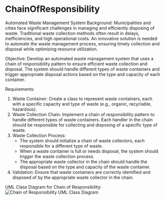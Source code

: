 # ChainOfResponsibility

Automated Waste Management System
Background: Municipalities and cities face significant challenges in managing and efficiently disposing of waste. Traditional waste collection methods often result in delays, inefficiencies, and high operational costs. An innovative solution is needed to automate the waste management process, ensuring timely collection and disposal while optimizing resource utilization.

Objective: Develop an automated waste management system that uses a chain of responsibility pattern to ensure efficient waste collection and disposal. The system should handle different types of waste containers and trigger appropriate disposal actions based on the type and capacity of each container.

Requirements:
1. Waste Container: Create a class to represent waste containers, each with a specific capacity and type of waste (e.g., organic, recyclable, hazardous).
2. Waste Collection Chain: Implement a chain of responsibility pattern to handle different types of waste containers. Each handler in the chain should be responsible for collecting and disposing of a specific type of waste.
3. Waste Collection Process:
    -   The system should initialize a chain of waste collectors, each responsible for a different type of waste.
    -   When a waste container is full or needs disposal, the system should trigger the waste collection process.
    -   The appropriate waste collector in the chain should handle the disposal based on the type and capacity of the waste container.
4. Validation: Ensure that waste containers are correctly identified and disposed of by the appropriate waste collector in the chain.

UML Class Diagram for Chain of Responsibility:
![Chain of Responsibility UML Class Diagram](https://github.com/user-attachments/assets/32ee3499-9efd-4a8f-bc8b-65a8ca7fea7a)

